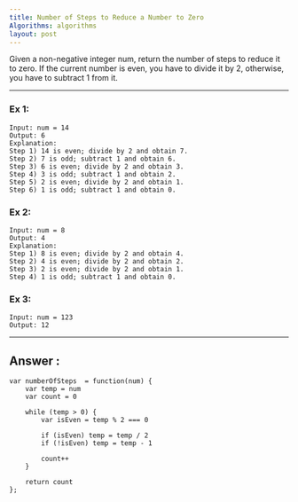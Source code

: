 ```yaml
---
title: Number of Steps to Reduce a Number to Zero
Algorithms: algorithms
layout: post
---
```


Given a non-negative integer num, return the number of steps to reduce it to zero. 
If the current number is even, you have to divide it by 2, otherwise, you have to subtract 1 from it.

***

### Ex 1:
```
Input: num = 14
Output: 6
Explanation: 
Step 1) 14 is even; divide by 2 and obtain 7. 
Step 2) 7 is odd; subtract 1 and obtain 6.
Step 3) 6 is even; divide by 2 and obtain 3. 
Step 4) 3 is odd; subtract 1 and obtain 2. 
Step 5) 2 is even; divide by 2 and obtain 1. 
Step 6) 1 is odd; subtract 1 and obtain 0.
```

### Ex 2: 
```
Input: num = 8
Output: 4
Explanation: 
Step 1) 8 is even; divide by 2 and obtain 4. 
Step 2) 4 is even; divide by 2 and obtain 2. 
Step 3) 2 is even; divide by 2 and obtain 1. 
Step 4) 1 is odd; subtract 1 and obtain 0.
```

### Ex 3: 
```
Input: num = 123
Output: 12
```

***

## Answer :
```
var numberOfSteps  = function(num) {
    var temp = num
    var count = 0

    while (temp > 0) {
        var isEven = temp % 2 === 0

        if (isEven) temp = temp / 2
        if (!isEven) temp = temp - 1

        count++
    }

    return count
};
```